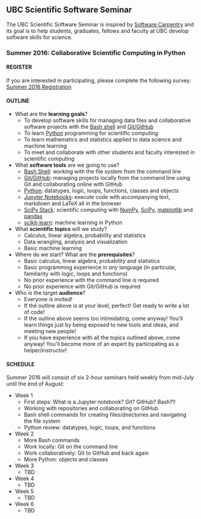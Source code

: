 ## UBC Scientific Software Seminar

The UBC Scientific Software Seminar is inspired by [Software Carpentry](http://software-carpentry.org/) and its goal is to help students, graduates, fellows and faculty at UBC develop software skills for science.

### Summer 2016: Collaborative Scientific Computing in Python

#### REGISTER

If you are interested in participating, please complete the following survey: [Summer 2016 Registration](https://survey.ubc.ca/s/scientific-software-seminar-registration/)

#### OUTLINE

* What are the **learning goals**?
  * To develop software skills for managing data files and collaborative software projects with the [Bash shell](https://www.gnu.org/software/bash/) and [Git/GitHub](https://github.com/)
  * To learn [Python](https://www.python.org/) programming for scientific computing
  * To learn mathematics and statistics applied to data science and machine learning
  * To meet and collaborate with other students and faculty interested in scientific computing
* What **software tools** are we going to use?
  * [Bash Shell](https://www.gnu.org/software/bash/): working with the file system from the command line
  * [Git/GitHub](https://github.com/): managing projects locally from the command line using Git and collaborating online with GitHub
  * [Python](https://www.python.org/): datatypes, logic, loops, functions, classes and objects
  * [Jupyter Notebooks](http://jupyter.org/): execute code with accompanying text, markdown and LaTeX all in the browser
  * [SciPy Stack](http://scipy.org/): scientific computing with [NumPy](http://www.numpy.org/), [SciPy](http://scipy.org/), [matplotlib](http://matplotlib.org/) and [pandas](http://pandas.pydata.org/)
  * [scikit-learn](http://scikit-learn.org/): machine learning in Python
* What **scientific topics** will we study?
  * Calculus, linear algebra, probability and statistics
  * Data wrangling, analysis and visualization
  * Basic machine learning
* Where do we start? What are the **prerequisites**?
  * Basic calculus, linear algebra, probability and statistics
  * Basic programming experience in *any* language (in particular, familiarity with logic, loops and functions)
  * No prior experience with the command line is required
  * No prior experience with Git/GitHub is required
* Who is the target **audience**?
  * Everyone is invited!
  * If the outline above is at your level, perfect! Get ready to write a lot of code!
  * If the outline above seems too intimidating, come anyway! You'll learn things just by being exposed to new tools and ideas, and meeting new people!
  * If you have experience with all the topics outlined above, come anyway! You'll become more of an expert by participating as a helper/instructor!

#### SCHEDULE

Summer 2016 will consist of six 2-hour seminars held weekly from mid-July until the end of August:

* Week 1
  * First steps: What is a Jupyter notebook? Git? GitHub? Bash?!!
  * Working with repositories and collaborating on GitHub
  * Bash shell commands for creating files/directories and navigating the file system
  * Python review: datatypes, logic, loops, and functions
* Week 2
  * More Bash commands
  * Work locally: Git on the command line
  * Work collaboratively: Git to GitHub and back again
  * More Python: objects and classes
* Week 3
  * TBD
* Week 4
  * TBD
* Week 5
  * TBD
* Week 6
  * TBD

